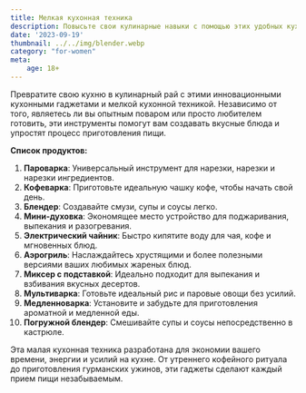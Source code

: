 ```yaml
---
title: Мелкая кухонная техника
description: Повысьте свои кулинарные навыки с помощью этих удобных кухонных гаджетов и мелкой кухонной техники.
date: '2023-09-19'
thumbnail: ../../img/blender.webp
category: "for-women"
meta:
    age: 18+
---
```

Превратите свою кухню в кулинарный рай с этими инновационными кухонными гаджетами и мелкой кухонной техникой. Независимо от того, являетесь ли вы опытным поваром или просто любителем готовить, эти инструменты помогут вам создавать вкусные блюда и упростят процесс приготовления пищи.

**Список продуктов:**
1. **Пароварка**: Универсальный инструмент для нарезки, нарезки и нарезки ингредиентов.
2. **Кофеварка**: Приготовьте идеальную чашку кофе, чтобы начать свой день.
3. **Блендер**: Создавайте смузи, супы и соусы легко.
4. **Мини-духовка**: Экономящее место устройство для поджаривания, выпекания и разогревания.
5. **Электрический чайник**: Быстро кипятите воду для чая, кофе и мгновенных блюд.
6. **Аэрогриль**: Наслаждайтесь хрустящими и более полезными версиями ваших любимых жареных блюд.
7. **Миксер с подставкой**: Идеально подходит для выпекания и взбивания вкусных десертов.
8. **Мультиварка**: Готовьте идеальный рис и паровые овощи без усилий.
9. **Медленноварка**: Установите и забудьте для приготовления ароматной и медленной еды.
10. **Погружной блендер**: Смешивайте супы и соусы непосредственно в кастрюле.

Эта малая кухонная техника разработана для экономии вашего времени, энергии и усилий на кухне. От утреннего кофейного ритуала до приготовления гурманских ужинов, эти гаджеты сделают каждый прием пищи незабываемым.
